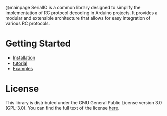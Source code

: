 @mainpage
SerialIO is a common library designed to simplify the implementation of RC protocol decoding in Arduino projects. It provides a modular and extensible architecture that allows for easy integration of various RC protocols.

# Getting Started
- [Installation](#installation)
- [tutorial](#tutorial)
- [Examples](#example)

# License
This library is distributed under the GNU General Public License version 3.0 (GPL-3.0). 
You can find the full text of the license [here](https://www.gnu.org/licenses/gpl-3.0.html).